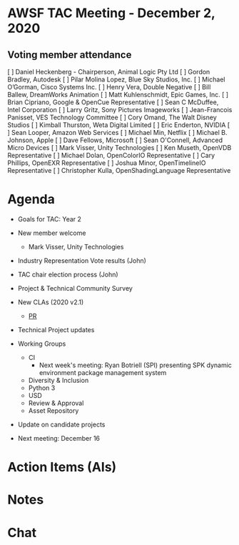 # AWSF TAC Meeting - December 2, 2020

## Voting member attendance

[ ] Daniel Heckenberg - Chairperson, Animal Logic Pty Ltd
[ ] Gordon Bradley, Autodesk
[ ] Pilar Molina Lopez, Blue Sky Studios, Inc.
[ ] Michael O’Gorman, Cisco Systems Inc.
[ ] Henry Vera, Double Negative
[ ] Bill Ballew, DreamWorks Animation
[ ] Matt Kuhlenschmidt, Epic Games, Inc.
[ ] Brian Cipriano, Google & OpenCue Representative
[ ] Sean C McDuffee, Intel Corporation
[ ] Larry Gritz, Sony Pictures Imageworks
[ ] Jean-Francois Panisset, VES Technology Committee
[ ] Cory Omand, The Walt Disney Studios
[ ] Kimball Thurston, Weta Digital Limited
[ ] Eric Enderton, NVIDIA
[ ] Sean Looper, Amazon Web Services
[ ] Michael Min, Netflix
[ ] Michael B. Johnson, Apple
[ ] Dave Fellows, Microsoft
[ ] Sean O'Connell, Advanced Micro Devices
[ ] Mark Visser, Unity Technologies
[ ] Ken Museth, OpenVDB Representative
[ ] Michael Dolan, OpenColorIO Representative
[ ] Cary Phillips, OpenEXR Representative
[ ] Joshua Minor, OpenTimelineIO Representative
[ ] Christopher Kulla, OpenShadingLanguage Representative

# Agenda

- Goals for TAC: Year 2

- New member welcome
    - Mark Visser, Unity Technologies

- Industry Representation Vote results (John)

- TAC chair election process (John)

- Project & Technical Community Survey

- New CLAs (2020 v2.1)
  - [PR](https://github.com/AcademySoftwareFoundation/tac/pull/212)

- Technical Project updates
 
- Working Groups
  - CI 
    - Next week's meeting: Ryan Botriell (SPI) presenting SPK dynamic environment package management system
  - Diversity & Inclusion
  - Python 3
  - USD
  - Review & Approval
  - Asset Repository 
  
- Update on candidate projects

- Next meeting: December 16

# Action Items (AIs)

# Notes

# Chat

